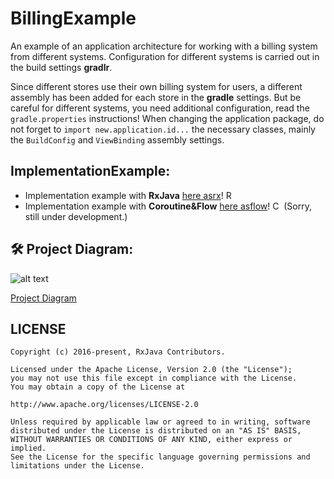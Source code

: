 # BillingExample

  An example of an application architecture for working with a billing system from different systems. Configuration for different systems is carried out in the build settings **gradlr**.

  Since different stores use their own billing system for users, a different assembly has been added for each store in the **gradle** settings. But be careful for different systems, you need additional configuration, read the `gradle.properties` instructions! When changing the application package, do not forget to `import new.application.id...` the necessary classes, mainly the `BuildConfig` and `ViewBinding` assembly settings.

## ImplementationExample:
 - Implementation example with **RxJava** [here asrx](../main/asrx)! <img src="https://reactivex.io/favicon.ico" title="RxJava" alt="RxJava" width="14" height="14"/>
 - Implementation example with **Coroutine&Flow** [here asflow](../main/asflow)! <img src="https://kotlinlang.org/assets/images/favicon.ico?v2" title="Coroutine and Flow" alt="Coroutine and Flow" width="14" height="14"/> (Sorry, still under development.)
 
 ## :hammer_and_wrench: Project Diagram:
 ![alt text][diagram]

[diagram]: ../main/diagrams/billing-system-architecture.png "Project Diagram"

[Project Diagram](https://drive.google.com/file/d/1ks6ILqvp5bVZgsToIOLjIeDZd3oZGEkW/view?usp=sharing)

## LICENSE

    Copyright (c) 2016-present, RxJava Contributors.

    Licensed under the Apache License, Version 2.0 (the "License");
    you may not use this file except in compliance with the License.
    You may obtain a copy of the License at

    http://www.apache.org/licenses/LICENSE-2.0

    Unless required by applicable law or agreed to in writing, software
    distributed under the License is distributed on an "AS IS" BASIS,
    WITHOUT WARRANTIES OR CONDITIONS OF ANY KIND, either express or implied.
    See the License for the specific language governing permissions and
    limitations under the License.
